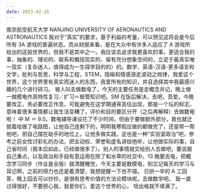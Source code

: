 ```yaml
---
date: 2023-02-26
---
```


南京航空航天大学
NANJING UNIVERSITY OF AERONAUTICS AND ASTRONAUTICS
我对于“真实”的要求，基于利益的考量，可以预见这将会是今后所有 3A 游戏的普遍状态。而从财报来看，是在大众中有许多人适应了 A 游戏所给出的这般世界的，但我不是其中之一。我应该去追求我更喜欢的事，更适合我的事，抽象的、理论的、联系和概括现实的、留有充分想象空间的，立足于最真实唯一现实（复杂迷人，值得成为一生探学目的的）的。数学、英语-汉语-更多语言和文学，批判与哲思，科学与工程，STEM，隐喻和情感游走波动之规律，我爱这个世界，这个世界里有真实而迷人的东西，我爱所有的知识，并且选择其中我最感兴趣的几个进行研习。
被人叫去做数电了，今天的主要任务是走概念并记，晚上做一做模电作真特性复习／扩习＝极管知识吧。SM 在饭后解决，去吧，吾爱。今晚要改正，务必要改正作息，可能避免在这学期通宵高估出现，那是一个坛的标志，意味着很多事情都让我生活变糟了，评价和目的要区分开（之后再解释）去做数电啦！
中 M ＝ 9.0。数电辅导课设花了不少时间，但由于要做额外部分，我也就迁就着给做了电路图，让他自己连剩下的，明明我寒假应做的都做完了，还是帮一帮他吧，把自己摆在助手的地位上，让他多做实践，这也是一种“实验室政治”吧，参考之前女性讨彩礼的办法，把主动权、荣誉和虚名讲给他听，让他做实际的事，自己省时间（我本应如此，已经做很多了）。别人的事情就交给别人去做吧，要说服自己重点，以及政治和手段有意运用在除了和水草的社交中。13 晚要去电，把概念学习同步（作业是全版）就清醒睡觉，今天主要是数模电，别忘记每天的学习与耳记啊，之前的得力也还是着清楚，我想提醒一下也不错。
日拱一卒的 A 工回答，晚上回去可以抄抄，是很有思考价值的方法论模块呢。去做数学吧。
我一直过得很好，不要担心我，我爱你们，爱这个世界的心，
坦出格就不填满了。
